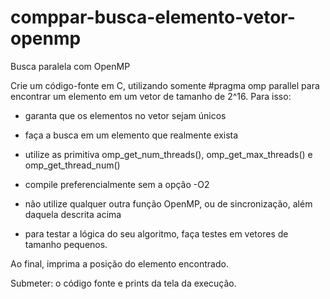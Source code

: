 # comppar-busca-elemento-vetor-openmp
Busca paralela com OpenMP

Crie um código-fonte em C, utilizando somente #pragma omp parallel para encontrar um elemento em um vetor de tamanho de 2^16. Para isso:

- garanta que os elementos no vetor sejam únicos

- faça a busca em um elemento que realmente exista

- utilize as primitiva omp_get_num_threads(), omp_get_max_threads() e omp_get_thread_num()

- compile preferencialmente sem a opção -O2

- não utilize qualquer outra função OpenMP, ou de sincronização, além daquela descrita acima

- para testar a lógica do seu algoritmo, faça testes em vetores de tamanho pequenos.



Ao final, imprima a posição do elemento encontrado.

Submeter: o código fonte e prints da tela da execução.

